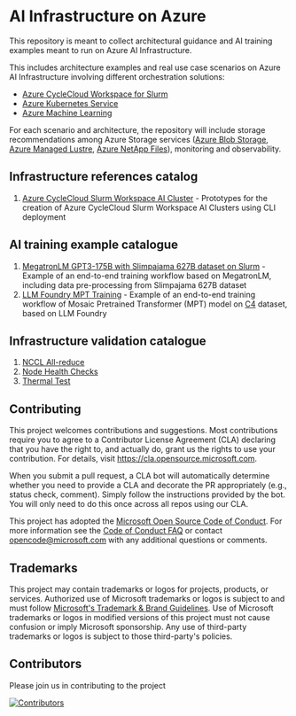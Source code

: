 # AI Infrastructure on Azure

This repository is meant to collect architectural guidance and AI training examples meant to run on Azure AI Infrastructure.

This includes architecture examples and real use case scenarios on Azure AI Infrastructure involving different orchestration solutions:

- [Azure CycleCloud Workspace for Slurm](https://learn.microsoft.com/en-us/azure/cyclecloud/overview-ccws?view=cyclecloud-8)
- [Azure Kubernetes Service](https://learn.microsoft.com/en-us/azure/aks/what-is-aks)
- [Azure Machine Learning](https://learn.microsoft.com/en-us/azure/machine-learning/?view=azureml-api-2)

For each scenario and architecture, the repository will include storage recommendations among Azure Storage services ([Azure Blob Storage](https://azure.microsoft.com/en-us/products/storage/blobs),
[Azure Managed Lustre](https://learn.microsoft.com/en-us/azure/azure-managed-lustre/amlfs-overview), [Azure NetApp Files](https://learn.microsoft.com/en-us/azure/azure-netapp-files/azure-netapp-files-introduction)), monitoring and observability.

## Infrastructure references catalog

1. [Azure CycleCloud Slurm Workspace AI Cluster](./infrastructure_references/azure_cyclecloud_workspace_for_slurm/README.md) - Prototypes for the creation of Azure CycleCloud Slurm Workspace AI Clusters using CLI deployment

## AI training example catalogue

1. [MegatronLM GPT3-175B with Slimpajama 627B dataset on Slurm](./examples/megatron-lm/GPT3-175B/slurm/README.md) - Example of an end-to-end training workflow based on MegatronLM, including data pre-processing from Slimpajama 627B dataset
2. [LLM Foundry MPT Training](./examples/llm-foundry/slurm/README.md) - Example of an end-to-end training workflow of Mosaic Pretrained Transformer (MPT) model on [C4](https://huggingface.co/datasets/allenai/c4) dataset, based on LLM Foundry

## Infrastructure validation catalogue

1. [NCCL All-reduce](./infrastructure_validations/slurm/NCCL/README.md)
2. [Node Health Checks](./infrastructure_validations/slurm/NHC/README.md)
3. [Thermal Test](./infrastructure_validations/slurm/thermal_test/README.md)

## Contributing

This project welcomes contributions and suggestions. Most contributions require you to agree to a
Contributor License Agreement (CLA) declaring that you have the right to, and actually do, grant us
the rights to use your contribution. For details, visit <https://cla.opensource.microsoft.com>.

When you submit a pull request, a CLA bot will automatically determine whether you need to provide
a CLA and decorate the PR appropriately (e.g., status check, comment). Simply follow the instructions
provided by the bot. You will only need to do this once across all repos using our CLA.

This project has adopted the [Microsoft Open Source Code of Conduct](https://opensource.microsoft.com/codeofconduct/).
For more information see the [Code of Conduct FAQ](https://opensource.microsoft.com/codeofconduct/faq/) or
contact [opencode@microsoft.com](mailto:opencode@microsoft.com) with any additional questions or comments.

## Trademarks

This project may contain trademarks or logos for projects, products, or services. Authorized use of Microsoft
trademarks or logos is subject to and must follow
[Microsoft's Trademark & Brand Guidelines](https://www.microsoft.com/en-us/legal/intellectualproperty/trademarks/usage/general).
Use of Microsoft trademarks or logos in modified versions of this project must not cause confusion or imply Microsoft sponsorship.
Any use of third-party trademarks or logos is subject to those third-party's policies.

## Contributors

Please join us in contributing to the project

[![Contributors](https://contrib.rocks/image?repo=Azure/ai-on-azure)](https://github.com/Azure/ai-infrastructure-on-azure/graphs/contributors)
